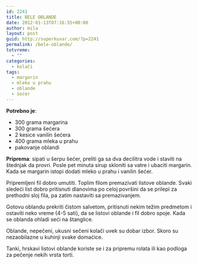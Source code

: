 ```yaml
---
id: 2241
title: BELE OBLANDE
date: 2012-01-13T07:16:55+00:00
author: mila
layout: post
guid: http://superkuvar.com/?p=2241
permalink: /bele-oblande/
totvreme:
  - ""
categories:
  - kolači
tags:
  - margarin
  - mleko u prahu
  - oblande
  - šećer
---
```

**Potrebno je**:

  * 300 grama margarina
  * 300 grama šećera
  * 2 kesice vanilin šećera
  * 400 grama mleka u prahu
  * pakovanje oblandi

**Priprema**: sipati u šerpu šećer, preliti ga sa dva decilitra vode i staviti na štednjak da provri. Posle pet minuta sirup skloniti sa vatre i ubaciti margarin. Kada se margarin istopi dodati mleko u prahu i vanilin šećer.

Pripremljeni fil dobro umutiti. Toplim filom premazivati listove oblande. Svaki sledeći list dobro pritisnuti dlanovima po celoj površini da se prilepi za prethodni sloj fila, pa zatim nastaviti sa premazivanjem.

Gotovu oblandu prekriti čistom salvetom, pritisnuti nekim težim predmetom i ostaviti neko vreme (4-5 sati), da se listovi oblande i fil dobro spoje. Kada se oblanda ohladi seći na štanglice.

Oblande, nepečeni, ukusni sečeni kolači uvek su dobar izbor. Skoro su nezaobilazne u kuhinji svake domaćice.

Tanki, hrskavi listovi oblande koriste se i za pripremu rolata ili kao podloga za pečenje nekih vrsta torti.